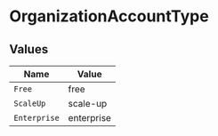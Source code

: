 # OrganizationAccountType


## Values

| Name         | Value        |
| ------------ | ------------ |
| `Free`       | free         |
| `ScaleUp`    | scale-up     |
| `Enterprise` | enterprise   |